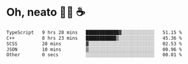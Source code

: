 # Oh, neato 🧑‍💻 ☕

<!--START_SECTION:waka-->

```txt
TypeScript   9 hrs 28 mins   ████████████▓░░░░░░░░░░░░   51.15 %
C++          8 hrs 23 mins   ███████████▒░░░░░░░░░░░░░   45.36 %
SCSS         28 mins         ▓░░░░░░░░░░░░░░░░░░░░░░░░   02.53 %
JSON         10 mins         ▒░░░░░░░░░░░░░░░░░░░░░░░░   00.96 %
Other        0 secs          ░░░░░░░░░░░░░░░░░░░░░░░░░   00.01 %
```

<!--END_SECTION:waka-->
